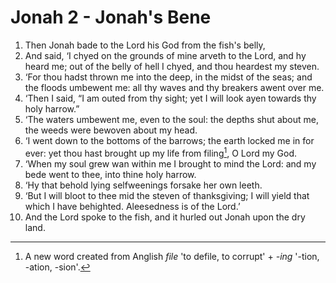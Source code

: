 # Jonah 2 - Jonah's Bene

1. Then Jonah bade to the Lord his God from the fish's belly,
2. And said, ‘I chyed on the grounds of mine arveth to the Lord, and hy heard
   me; out of the belly of hell I chyed, and thou heardest my steven.
3. ‘For thou hadst thrown me into the deep, in the midst of the seas; and the
   floods umbewent me: all thy waves and thy breakers awent over me.
4. ‘Then I said, “I am outed from thy sight; yet I will look ayen towards thy
   holy harrow.”
5. ‘The waters umbewent me, even to the soul: the depths shut about me, the
   weeds were bewoven about my head.
6. ‘I went down to the bottoms of the barrows; the earth locked me in for ever:
   yet thou hast brought up my life from filing[^filing], O Lord my God.
7. ‘When my soul grew wan within me I brought to mind the Lord: and my bede
   went to thee, into thine holy harrow.
8. ‘Hy that behold lying selfweenings forsake her own leeth.
9. ‘But I will bloot to thee mid the steven of thanksgiving; I will yield that
   which I have behighted. Aleesedness is of the Lord.’
10. And the Lord spoke to the fish, and it hurled out Jonah upon the dry land.

<!-- Footnotes -->
[^filing]: A new word created from Anglish *file* 'to defile, to corrupt' +
    *-ing* '-tion, -ation, -sion'.
